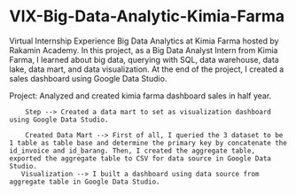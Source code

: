 # VIX-Big-Data-Analytic-Kimia-Farma

Virtual Internship Experience Big Data Analytics at Kimia Farma hosted by Rakamin Academy. In this project, as a Big Data Analyst Intern from Kimia Farma, I learned about big data, querying with SQL, data warehouse, data lake, data mart, and data visualization. At the end of the project, I created a sales dashboard using Google Data Studio.

Project: Analyzed and created kimia farma dashboard sales in half year.

        Step --> Created a data mart to set as visualization dashboard using Google Data Studio.

        Created Data Mart --> First of all, I queried the 3 dataset to be 1 table as table base and determine the primary key by concatenate the id_invoice and id_barang. Then, I created the aggregate table, exported the aggregate table to CSV for data source in Google Data Studio.
       Visualization --> I built a dashboard using data source from aggregate table in Google Data Studio.
